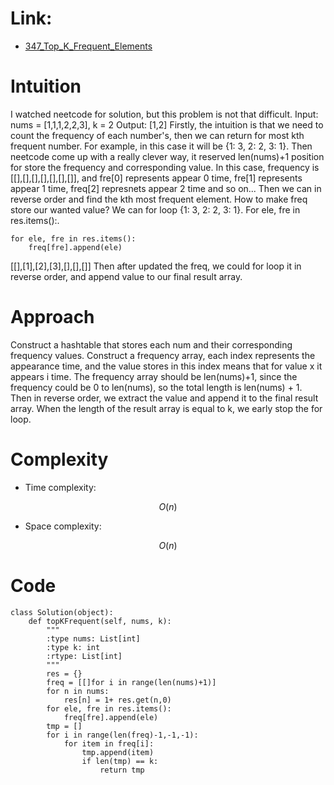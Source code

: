 # Link:
- [347_Top_K_Frequent_Elements](https://leetcode.com/problems/top-k-frequent-elements/description/)

# Intuition
<!-- Describe your first thoughts on how to solve this problem. -->
I watched neetcode for solution, but this problem is not that difficult.
Input: nums = [1,1,1,2,2,3], k = 2
Output: [1,2]
Firstly, the intuition is that we need to count the frequency of each number's, then we can return for most kth frequent number. For example, in this case it will be {1: 3, 2: 2, 3: 1}.
Then neetcode come up with a really clever way, it reserved len(nums)+1 position for store the frequency and corresponding value. In this case, frequency is [[],[],[],[],[],[],[]], and fre[0] represents appear 0 time, fre[1] represents appear 1 time, freq[2] represnets appear 2 time and so on... Then we can in reverse order and find the kth most frequent element.
How to make freq store our wanted value? We can for loop {1: 3, 2: 2, 3: 1}. For ele, fre in res.items():.

    for ele, fre in res.items():
        freq[fre].append(ele)

[[],[1],[2],[3],[],[],[]]
Then after updated the freq, we could for loop it in reverse order, and append value to our final result array.

# Approach
<!-- Describe your approach to solving the problem. -->
Construct a hashtable that stores each num and their corresponding frequency values. Construct a frequency array, each index represents the appearance time, and the value stores in this index means that for value x it appears i time. The frequency array should be len(nums)+1, since the frequency could be 0 to len(nums), so the total length is len(nums) + 1. Then in reverse order, we extract the value and append it to the final result array. When the length of the result array is equal to k, we early stop the for loop.



# Complexity
- Time complexity:
<!-- Add your time complexity here, e.g. $$O(n)$$ -->
$$O(n)$$

- Space complexity:
<!-- Add your space complexity here, e.g. $$O(n)$$ -->
$$O(n)$$ 

# Code
```
class Solution(object):
    def topKFrequent(self, nums, k):
        """
        :type nums: List[int]
        :type k: int
        :rtype: List[int]
        """
        res = {}
        freq = [[]for i in range(len(nums)+1)]
        for n in nums:
            res[n] = 1+ res.get(n,0)
        for ele, fre in res.items():
            freq[fre].append(ele)
        tmp = []
        for i in range(len(freq)-1,-1,-1):
            for item in freq[i]:
                tmp.append(item)
                if len(tmp) == k:
                    return tmp
```

